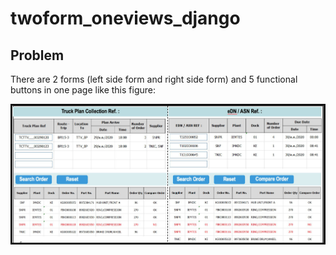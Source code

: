 # twoform_oneviews_django

## Problem
There are 2 forms (left side form and right side form)  and 5 functional buttons in one page like this figure:

![Image of Capture](https://raw.githubusercontent.com/naowal/twoform_oneviews_django/main/Capture.PNG)